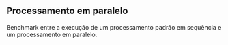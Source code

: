 ## Processamento em paralelo
Benchmark entre a execução de um processamento padrão em sequência e um processamento em paralelo.
